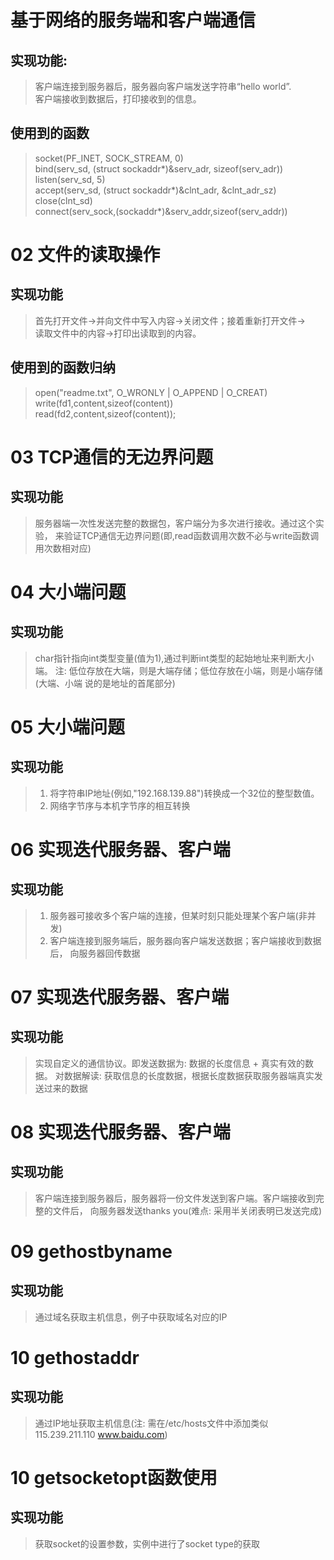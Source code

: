 # 基于网络的服务端和客户端通信<br>
## 实现功能: <br>
>客户端连接到服务器后，服务器向客户端发送字符串“hello world”.<br>
>客户端接收到数据后，打印接收到的信息。<br>
## 使用到的函数<br>
> socket(PF_INET, SOCK_STREAM, 0)<br>
> bind(serv_sd, (struct sockaddr*)&serv_adr, sizeof(serv_adr))<br>
> listen(serv_sd, 5)<br>
> accept(serv_sd, (struct sockaddr*)&clnt_adr, &clnt_adr_sz)<br>
> close(clnt_sd)<br>
> connect(serv_sock,(sockaddr*)&serv_addr,sizeof(serv_addr))<br>
# 02 文件的读取操作<br>
## 实现功能<br>
>首先打开文件->并向文件中写入内容->关闭文件；接着重新打开文件-><br>
>读取文件中的内容->打印出读取到的内容。<br>
## 使用到的函数归纳<br>
> open("readme.txt", O_WRONLY | O_APPEND | O_CREAT)<br>
> write(fd1,content,sizeof(content))<br>
> read(fd2,content,sizeof(content));<br>
# 03 TCP通信的无边界问题<br>
## 实现功能<br>
> 服务器端一次性发送完整的数据包，客户端分为多次进行接收。通过这个实验，
> 来验证TCP通信无边界问题(即,read函数调用次数不必与write函数调用次数相对应)
# 04 大小端问题<br>
## 实现功能<br>
> char指针指向int类型变量(值为1),通过判断int类型的起始地址来判断大小端。
> 注: 低位存放在大端，则是大端存储；低位存放在小端，则是小端存储(大端、小端
>     说的是地址的首尾部分)
# 05 大小端问题<br>
## 实现功能<br>
> 1. 将字符串IP地址(例如,"192.168.139.88")转换成一个32位的整型数值。
> 2. 网络字节序与本机字节序的相互转换
# 06 实现迭代服务器、客户端<br>
## 实现功能<br>
> 1. 服务器可接收多个客户端的连接，但某时刻只能处理某个客户端(非并发)
> 2. 客户端连接到服务端后，服务器向客户端发送数据；客户端接收到数据后，
>    向服务器回传数据
# 07 实现迭代服务器、客户端<br>
## 实现功能<br>
> 实现自定义的通信协议。即发送数据为: 数据的长度信息 + 真实有效的数据。
> 对数据解读: 获取信息的长度数据，根据长度数据获取服务器端真实发送过来的数据
# 08 实现迭代服务器、客户端<br>
## 实现功能<br>
> 客户端连接到服务器后，服务器将一份文件发送到客户端。客户端接收到完整的文件后，
> 向服务器发送thanks you(难点: 采用半关闭表明已发送完成)
# 09 gethostbyname<br>
## 实现功能<br>
>通过域名获取主机信息，例子中获取域名对应的IP
# 10 gethostaddr<br>
## 实现功能<br>
>通过IP地址获取主机信息(注: 需在/etc/hosts文件中添加类似115.239.211.110 www.baidu.com)
# 10 getsocketopt函数使用<br>
## 实现功能<br>
> 获取socket的设置参数，实例中进行了socket type的获取